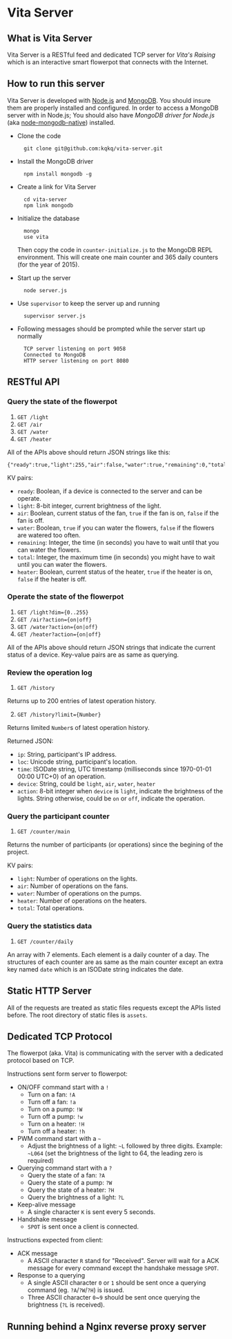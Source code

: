# Vita Server 

## What is Vita Server
Vita Server is a RESTful feed and dedicated TCP server for *Vita's Raising* which is an interactive smart flowerpot that connects with the Internet. 

## How to run this server

Vita Server is developed with [Node.js](https://nodejs.org) and [MongoDB](http://www.mongodb.org). You should insure them are properly installed and configured. In order to access a MongoDB server with in Node.js; You should also have *MongoDB driver for Node.js* (aka [node-mongodb-native](http://mongodb.github.io/node-mongodb-native/)) installed. 

* Clone the code

		git clone git@github.com:kqkq/vita-server.git
		
* Install the MongoDB driver

		npm install mongodb -g
		 		
* Create a link for Vita Server

		cd vita-server
		npm link mongodb
		
* Initialize the database

		mongo
		use vita
	
	Then copy the code in `counter-initialize.js` to the MongoDB REPL environment. This will create one main counter and 365 daily counters (for the year of 2015). 
		
* Start up the server

		node server.js
		
* Use `supervisor` to keep the server up and running

		supervisor server.js
		
* Following messages should be prompted while the server start up normally

		TCP server listening on port 9058
		Connected to MongoDB
		HTTP server listening on port 8080
		
## RESTful API

### Query the state of the flowerpot

1. `GET /light`
2. `GET /air`
3. `GET /water`
4. `GET /heater`

All of the APIs above should return JSON strings like this:

    {"ready":true,"light":255,"air":false,"water":true,"remaining":0,"total":600,"heater":true}

KV pairs:

* `ready`: Boolean, if a device is connected to the server and can be operate.
* `light`: 8-bit integer, current brightness of the light.
* `air`: Boolean, current status of the fan, `true` if the fan is on, `false` if the fan is off.
* `water`: Boolean, `true` if you can water the flowers, `false` if the flowers are watered too often.
* `remaining`: Integer, the time (in seconds)  you have to wait until that you can water the flowers.
* `total`: Integer, the maximum time (in seconds) you might have to wait until you can water the flowers.
* `heater`: Boolean, current status of the heater, `true` if the heater is on, `false` if the heater is off.

### Operate the state of the flowerpot

1. `GET /light?dim={0..255}`
2. `GET /air?action={on|off}`
3. `GET /water?action={on|off}`
4. `GET /heater?action={on|off}`

All of the APIs above should return JSON strings that indicate the current status of a device. Key-value pairs are as same as querying.

### Review the operation log

1. `GET /history`

Returns up to 200 entries of latest operation history.

2. `GET /history?limit={Number}`

Returns limited `Number`s of latest operation history.

Returned JSON:

* `ip`: String, participant's IP address.
* `loc`: Unicode string, participant's location. 
* `time`: ISODate string, UTC timestamp (milliseconds since 1970-01-01 00:00 UTC+0) of an operation.
* `device`: String, could be `light`, `air`, `water`, `heater`
* `action`: 8-bit integer when `device` is `light`, indicate the brightness of the lights. String otherwise, could be `on` or `off`, indicate the operation.

### Query the participant counter

1. `GET /counter/main`

Returns the number of participants (or operations) since the begining of the project.

KV pairs:

* `light`: Number of operations on the lights.
* `air`: Number of operations on the fans.
* `water`: Number of operations on the pumps.
* `heater`: Number of operations on the heaters.
* `total`: Total operations.

### Query the statistics data

1. `GET /counter/daily`

An array with 7 elements. Each element is a daily counter of a day. The structures of each counter are as same as the main counter except an extra key named `date` which is an ISODate string indicates the date.

## Static HTTP Server

All of the requests are treated as static files requests except the APIs listed before. The root directory of static files is `assets`.

## Dedicated TCP Protocol

The flowerpot (aka. Vita) is communicating with the server with a dedicated protocol based on TCP. 

Instructions sent form server to flowerpot: 

* ON/OFF command start with a `!`
    - Turn on a fan: `!A`
    - Turn off a fan: `!a`
    - Turn on a pump: `!W`
    - Turn off a pump: `!w`
    - Turn on a heater: `!H`
    - Turn off a heater: `!h`
* PWM command start with a `~`
    - Adjust the brightness of a light: `~L` followed by three digits. Example: `~L064` (set the brightness of the light to 64, the leading zero is required)
* Querying command start with a `?`
    - Query the state of a fan: `?A`
    - Query the state of a pump: `?W`
    - Query the state of a heater: `?H`
    - Query the brightness of a light: `?L`
* Keep-alive message
    - A single character `K` is sent every 5 seconds.
* Handshake message
    - `SPOT` is sent once a client is connected.

Instructions expected from client:

* ACK message
    - A ASCII character `R` stand for "Received". Server will wait for a ACK message for every command except the handshake message `SPOT`.
* Response to a querying
    - A single ASCII character `0` or `1` should be sent once a querying command (eg. `?A`/`?W`/`?H`) is issued.
    - Three ASCII character `0`\~`9` should be sent once querying the brightness (`?L` is received).

## Running behind a Nginx reverse proxy server
